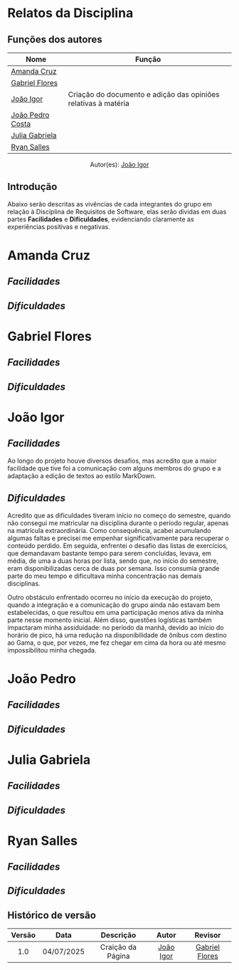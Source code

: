# Relatos da Disciplina

## Funções dos autores

| Nome                 | Função                                                            | 
|----------------------|----------------------------------------------------------------   |
|[Amanda Cruz](https://github.com/mandicrz)|                                               | 
|[Gabriel Flores](https://github.com/Gabrielfcoelho)|                                      | 
|[João Igor](https://github.com/JoaoPC10)|Criação do documento e adição das opiniões relativas à matéria| 
|[João Pedro Costa](https://github.com/johnaopedro)|                                       | 
|[Julia Gabriela](https://github.com/JuliaGabP)|                                           | 
|[Ryan Salles](https://github.com/RA-Salles)|                                              |
<center>
    Autor(es): 
    <a href="https://github.com/JoaoPC10" target="_blank">João Igor</a>
</center>

## Introdução

Abaixo serão descritas as vivências de cada integrantes do grupo em relação à Disciplina de Requisitos de Software, elas serão dividas em duas partes **Facilidades** e **Dificuldades**, evidenciando claramente as experiências positivas e negativas.

# **Amanda Cruz**
## *Facilidades*
## *Dificuldades*

# **Gabriel Flores**
## *Facilidades*
## *Dificuldades*

# **João Igor**
## *Facilidades*

Ao longo do projeto houve diversos desafios, mas acredito que a maior facilidade que tive foi a comunicação com alguns membros do grupo e a adaptação a edição de textos ao estilo MarkDown.

## *Dificuldades*

Acredito que as dificuldades tiveram início no começo do semestre, quando não consegui me matricular na disciplina durante o período regular, apenas na matrícula extraordinária. Como consequência, acabei acumulando algumas faltas e precisei me empenhar significativamente para recuperar o conteúdo perdido. Em seguida, enfrentei o desafio das listas de exercícios, que demandavam bastante tempo para serem concluídas, levava, em média, de uma a duas horas por lista, sendo que, no início do semestre, eram disponibilizadas cerca de duas por semana. Isso consumia grande parte do meu tempo e dificultava minha concentração nas demais disciplinas.

Outro obstáculo enfrentado ocorreu no início da execução do projeto, quando a integração e a comunicação do grupo ainda não estavam bem estabelecidas, o que resultou em uma participação menos ativa da minha parte nesse momento inicial. Além disso, questões logísticas também impactaram minha assiduidade: no período da manhã, devido ao início do horário de pico, há uma redução na disponibilidade de ônibus com destino ao Gama, o que, por vezes, me fez chegar em cima da hora ou até mesmo impossibilitou minha chegada.

# **João Pedro**
## *Facilidades*
## *Dificuldades*

# **Julia Gabriela**
## *Facilidades*
## *Dificuldades*

# **Ryan Salles**
## *Facilidades*
## *Dificuldades*

## Histórico de versão
| Versão |    Data    |    Descrição     |         Autor         |       Revisor      |
| :----: | :--------: | :--------------: | :-------------------: | :----------------: |
|  1.0   | 04/07/2025 | Craição da Página| [João Igor](https://github.com/JoaoPC10)   | [Gabriel Flores](https://github.com/Gabrielfcoelho) |